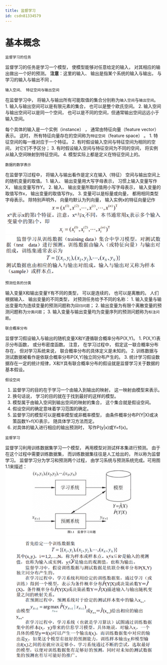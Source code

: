 ```yaml
---
title: 监督学习
id: csdn81334579
---
```


# 基本概念

```
监督学习的任务
```

监督学习的任务是学习一个模型， 使模型能够对任意给定的输入， 对其相应的输出做出一个好的预测。
**注意**：这里的输入、 输出是指某个系统的输入与输出， 与学习的输入与输出不同 。

```
输入空间、 特征空间与输出空间
```

在监督学习中， 将输入与输出所有可能取值的集合分别称为`输入空间`与`输出空间`。
1\. 输入与输出空间可以是有限元素的集合， 也可以是整个欧氏空间。
2\. 输入空间与输出空间可以是同一个空间， 也可以是不同的空间，但通常输出空间远远小于
输入空间。

每个具体的输入是一个实例（instance） ， 通常由特征向量（feature vector） 表示。 这时， 所有特征向量存在的空间称为`特征空间`（feature space） 。
1\. 特征空间的每一维对应于一个特征。
2\. 有时假设输入空间与特征空间为相同的空间， 对它们不予区分；
3\. 有时假设输入空间与特征空间为不同的空间， 将实例从输入空间映射到特征空间。
4\. 模型实际上都是定义在特征空间上的。

```
数据的数学表示
```

在监督学习过程中， 将输入与输出看作是定义在输入（特征） 空间与输出空间上的随机变量的取值。
1\. 输入、 输出变量用大写字母表示， 习惯上输入变量写作X， 输出变量写作Y。
2\. 输入、 输出变量所取的值用小写字母表示， 输入变量的取值写作x， 输出变量的取值写作y。
3\. 变量可以是标量或向量， 都用相同类型字母表示。 除特别声明外， 向量均默认为列向量， 输入实例x的特征向量记作
![image.png](../img/dafdb499040060febb80ac149bf5373c.png)
![image.png](../img/512cf586297411ac4a8661fb2af4b998.png)

```
预测任务的分类
```

输入变量X和输出变量Y有不同的类型， 可以是连续的， 也可以是离散的。
人们根据输入、 输出变量的不同类型， 对预测任务给予不同的名称：
1\. 输入变量与输出变量均为连续变量的预测问题称为`回归问题`；
2\. 输出变量为有限个离散变量的预测问题称为`分类问题`；
3\. 输入变量与输出变量均为变量序列的预测问题称为`标注问题`。

```
联合概率分布
```

监督学习假设输入与输出的随机变量X和Y遵循联合概率分布P(X,Y)。
1\. P(X,Y)表示分布函数， 或分布密度函数。 注意， 在学习过程中， 假定这一联合概率分布存在， 但对学习系统来说， 联合概率分布的具体定义是未知的。
2\. 训练数据与测试数据被看作是依联合概率分布P(X,Y)独立同分布产生的。
3\. 统计学习假设数据存在一定的统计规律，X和Y具有联合概率分布的假设就是监督学习关于数据的基本假设。

```
假设空间
```

1.  监督学习的目的在于学习一个由输入到输出的映射， 这一映射由模型来表示。
2.  换句话说， 学习的目的就在于找到最好的这样的模型。
3.  模型属于由输入空间到输出空间的映射的集合， 这个集合就是假设空间。
4.  假设空间的确定意味着学习范围的确定。
5.  监督学习的模型可以是概率模型或非概率模型， 由条件概率分布P(Y|X)或决策函数Y=f(X)表示， 随具体学习方法而定。
6.  对具体的输入进行相应的输出预测时， 写作P(y|x)或Y=f(x)。

```
监督学习
```

监督学习利用训练数据集学习一个模型， 再用模型对测试样本集进行预测。 由于在这个过程中需要训练数据集， 而训练数据集往往是人工给出的， 所以称为监督学习。 监督学习分为学习和预测两个过程， 由学习系统与预测系统完成。可用图1.1来描述：
![image.png](../img/ee9963813644e8ce9d54b7f3f9e5b49b.png)
![image.png](../img/72aade159bbd4d80b7dcadeccb655311.png)